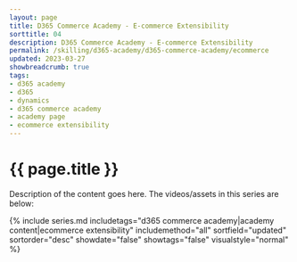 ```yaml
---
layout: page
title: D365 Commerce Academy - E-commerce Extensibility
sorttitle: 04
description: D365 Commerce Academy - E-commerce Extensibility
permalink: /skilling/d365-academy/d365-commerce-academy/ecommerce
updated: 2023-03-27
showbreadcrumb: true
tags:
- d365 academy
- d365
- dynamics
- d365 commerce academy
- academy page
- ecommerce extensibility
---
```

# {{ page.title }}

Description of the content goes here. The videos/assets in this series are below:


{% include series.md 
    includetags="d365 commerce academy|academy content|ecommerce extensibility" 
    includemethod="all" 
    sortfield="updated" sortorder="desc" showdate="false" 
    showtags="false" visualstyle="normal" 
%}